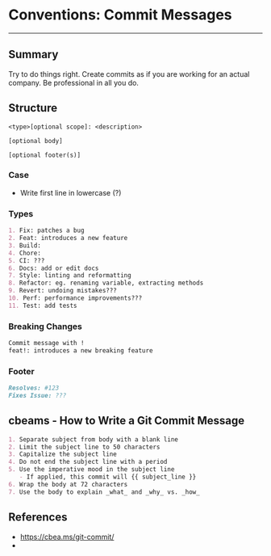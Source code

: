 # Conventions: Commit Messages
___
## Summary
Try to do things right. Create commits as if you are working for an actual company. Be professional in all you do.

## Structure

```text
<type>[optional scope]: <description>

[optional body]

[optional footer(s)]
```

### Case
- Write first line in lowercase (?)

### Types
```md
1. Fix: patches a bug
2. Feat: introduces a new feature
3. Build: 
4. Chore: 
5. CI: ???
6. Docs: add or edit docs
7. Style: linting and reformatting
8. Refactor: eg. renaming variable, extracting methods
9. Revert: undoing mistakes???
10. Perf: performance improvements???
11. Test: add tests
```

### Breaking Changes
```md
Commit message with !
feat!: introduces a new breaking feature
```

### Footer
```md
Resolves: #123
Fixes Issue: ???
```

## cbeams - How to Write a Git Commit Message
```md
1. Separate subject from body with a blank line
2. Limit the subject line to 50 characters
3. Capitalize the subject line
4. Do not end the subject line with a period
5. Use the imperative mood in the subject line
   - If applied, this commit will {{ subject_line }}
6. Wrap the body at 72 characters
7. Use the body to explain _what_ and _why_ vs. _how_
```

## References
- https://cbea.ms/git-commit/
- 
